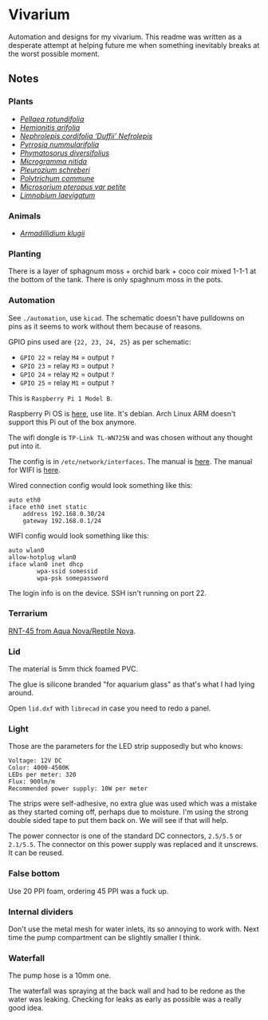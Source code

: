 # Vivarium

Automation and designs for my vivarium. This readme was written as a desperate
attempt at helping future me when something inevitably breaks at the worst
possible moment.

## Notes

### Plants

- [*Pellaea rotundifolia*](https://duckduckgo.com/?q=Pellaea+rotundifolia&iar=images&iax=images&ia=images)
- [*Hemionitis arifolia*](https://duckduckgo.com/?q=Hemionitis+arifolia&iax=images&ia=images)
- [*Nephrolepis cordifolia ‘Duffii’ Nefrolepis*](https://duckduckgo.com/?q=Nephrolepis+cordifolia+%E2%80%98Duffii%E2%80%99+Nefrolepis&iar=images&iax=images&ia=images)
- [*Pyrrosia nummularifolia*](https://duckduckgo.com/?q=Pyrrosia+nummularifolia&iax=images&ia=images)
- [*Phymatosorus diversifolius*](https://duckduckgo.com/?q=Phymatosorus+diversifolius&iar=images&iax=images&ia=images)
- [*Microgramma nitida*](https://duckduckgo.com/?q=Microgramma+nitida&iar=images&iax=images&ia=images)
- [*Pleurozium schreberi*](https://duckduckgo.com/?q=Pleurozium+schreberi&iax=images&ia=images)
- [*Polytrichum commune*](https://duckduckgo.com/?q=Polytrichum+commune&iax=images&ia=images)
- [*Microsorium pteropus var petite*](https://duckduckgo.com/?q=Microsorium+pteropus+var+petite&iar=images&iax=images&ia=images)
- [*Limnobium laevigatum*](https://duckduckgo.com/?q=Limnobium+laevigatum&iar=images&iax=images&ia=images)

### Animals

- [*Armadillidium klugii*](https://duckduckgo.com/?hps=1&q=Armadillidium+klugii&iax=images&ia=images)

### Planting

There is a layer of sphagnum moss + orchid bark + coco coir mixed 1-1-1 at the
bottom of the tank. There is only spaghnum moss in the pots.

### Automation 

See `./automation`, use `kicad`. The schematic doesn't have pulldowns on pins as
it seems to work without them because of reasons.

GPIO pins used are `{22, 23, 24, 25}` as per schematic:
- `GPIO 22` = relay `M4` = output `?`
- `GPIO 23` = relay `M3` = output `?`
- `GPIO 24` = relay `M2` = output `?`
- `GPIO 25` = relay `M1` = output `?`


This is `Raspberry Pi 1 Model B`.

Raspberry Pi OS is
[here](https://www.raspberrypi.com/software/operating-systems/), use lite. It's
debian. Arch Linux ARM doesn't support this Pi out of the box anymore.

The wifi dongle is `TP-Link TL-WN725N` and was chosen without any thought put into it.

The config is in `/etc/network/interfaces`. The manual is
[here](https://wiki.debian.org/NetworkConfiguration). The manual for WIFI is
[here](https://wiki.debian.org/WiFi/HowToUse#Manual).

Wired connection config would look something like this:

```
auto eth0
iface eth0 inet static
	address 192.168.0.30/24
	gateway 192.168.0.1/24
```

WIFI config would look something like this:

```
auto wlan0
allow-hotplug wlan0
iface wlan0 inet dhcp
        wpa-ssid somessid
        wpa-psk somepassword
```

The login info is on the device. SSH isn't running on port 22.

### Terrarium

[RNT-45 from Aqua Nova/Reptile Nova](http://archive.today/2024.11.03-024309/https://www.aqua-nova.pl/?a=produkty&opcja=show&idprod=1800&idkat=55).

### Lid

The material is 5mm thick foamed PVC.

The glue is silicone branded "for aquarium glass" as that's what I had lying
around.

Open `lid.dxf` with `librecad` in case you need to redo a panel.

### Light

Those are the parameters for the LED strip supposedly but who knows:

```
Voltage: 12V DC
Color: 4000-4500K
LEDs per meter: 320
Flux: 900lm/m
Recommended power supply: 10W per meter
```

The strips were self-adhesive, no extra glue was used which was a mistake as
they started coming off, perhaps due to moisture. I'm using the strong double
sided tape to put them back on. We will see if that will help.

The power connector is one of the standard DC connectors, `2.5/5.5` or
`2.1/5.5`. The connector on this power supply was replaced and it unscrews. It
can be reused.

### False bottom

Use 20 PPI foam, ordering 45 PPI was a fuck up.

### Internal dividers

Don't use the metal mesh for water inlets, its so annoying to work with. Next
time the pump compartment can be slightly smaller I think.

### Waterfall

The pump hose is a 10mm one. 

The waterfall was spraying at the back wall and had to be redone as the water
was leaking. Checking for leaks as early as possible was a really good idea.